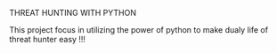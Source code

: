 THREAT HUNTING WITH PYTHON 

This project focus in utilizing the power of python to make dualy life of threat hunter easy !!! 
